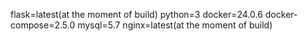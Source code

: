 flask=latest(at the moment of build)
python=3
docker=24.0.6
docker-compose=2.5.0
mysql=5.7
nginx=latest(at the moment of build)

